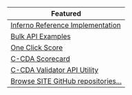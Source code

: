 | Featured
| --------------- | 
| [Inferno Reference Implementation](https://inferno.healthit.gov/) 
| [Bulk API Examples](https://fhirprod.sitenv.org/bulkdataclient/#/home) 
| [One Click Score](https://oncprojectracking.healthit.gov/wiki/display/TechLabTU/ONC+One+Click+Scorecard)
| [C-CDA Scorecard](https://sitenv.org/scorecard/) 
| [C-CDA Validator API Utility](https://ttpds.sitenv.org:8443/referenceccdaservice/swagger-ui.html#/reference-ccda-validation-controller)
|[Browse SITE GitHub repositories...](https://github.com/onc-healthit) 
